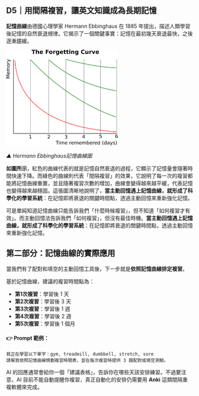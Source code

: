 ## D5｜用間隔複習，讓英文知識成為長期記憶

**記憶曲線**由德國心理學家 Hermann Ebbinghaus 在 1885 年提出，描述人類學習後記憶的自然衰退規律。它揭示了一個關鍵事實：記憶在最初幾天衰退最快，之後逐漸趨緩。

<img src="./images/AI-day5-1.png" alt="Hermann Ebbinghaus記憶曲線圖" style="width: 60%; max-width: 700px;">

*▲ Hermann Ebbinghaus記憶曲線圖*

**如圖所示**，紅色的曲線代表的就是記憶自然衰退的過程，它顯示了記憶量會隨著時間快速下降。而綠色的曲線則代表「間隔複習」的效果，它說明了每一次的複習都能將記憶曲線重置，並且隨著複習次數的增加，曲線會變得越來越平緩，代表記憶也變得越來越穩固。這張圖清晰地說明了，**當主動回憶遇上記憶曲線，就形成了科學化的學習系統**：在記憶即將衰退的關鍵時間點，透過主動回憶來重新強化記憶。

可是單純知道記憶曲線只能告訴我們「什麼時候複習」，但不知道「如何複習才有效」。而主動回憶法告訴我們「如何複習」，但沒有最佳時機。**當主動回憶遇上記憶曲線，就形成了科學化的學習系統**：在記憶即將衰退的關鍵時間點，透過主動回憶來重新強化記憶。

## 第二部分：記憶曲線的實際應用

當我們有了配對和填空的主動回憶工具後，下一步就是**依照記憶曲線排定複習**。

基於記憶曲線，建議的複習時間點為：

* **第1次複習**：學習後 1 天
* **第2次複習**：學習後 3 天
* **第3次複習**：學習後 1 週
* **第4次複習**：學習後 2 週
* **第5次複習**：學習後 1 個月

#### 👉 Prompt 範例：

```
我正在學習以下單字：gym, treadmill, dumbbell, stretch, sore  
請幫我依照記憶曲線規劃複習時間表，並在每次複習時提供 3 題配對或填空測驗。  
```

AI 的回應通常會給你一個「建議表格」，告訴你在哪些天該安排練習。不過要注意，AI 目前不能自動提醒你複習，真正自動化的安排仍需要用 **Anki** 這類間隔重複軟體來完成。
